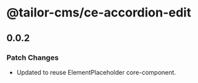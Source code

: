 # @tailor-cms/ce-accordion-edit

## 0.0.2

### Patch Changes

- Updated to reuse ElementPlaceholder core-component.
